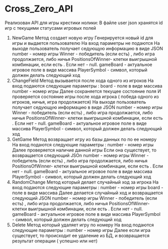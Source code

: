 # Cross_Zero_API
Реализован API для игры крестики нолики:
В файле user json хранятся id игр с текущими статусами игровых полей 
1. NewGame
Метод создает новую игру
Генерируется новый id для игры и выдается пользователю 
На вход параметры не подаются
На выходе пользователь получает седующую информацию в виде JSON
number - номер игры 
Winner - победитель (если есть) , либо игра продолжается, либо ничья
PositionsOfWinner- клетки выигрышной комбинации, если есть . Если  нет - null.
gameBoard - актуальное игровое поле в виде массива 
PlayerSymbol - символ, который должен делать следующий ход
2. ChangeField
Метод вызывается после хода одного из игроков
На вход подаются следующие параметры :
board - поле в виде массива
number - номер игры
Далее сохраняется текущее состояние поля
И проверяется состояние игры после хода игрока ( победа одного из игроков, ничья, игра продолжается)
На выходе пользователь получает седующую информацию в виде JSON
number - номер игры 
Winner - победитель (если есть) , либо игра продолжается, либо ничья
PositionsOfWinner- клетки выигрышной комбинации, если есть . Если  нет - null.
gameBoard - актуальное игровое поле в виде массива 
PlayerSymbol - символ, который должен делать следующий ход
3. GetGame
Метод возвращает игру из базы данных по по ее номеру
На вход подаются следующие параметры :
number - номер игры
Далее проверяется наличие данной игры
Если она существует, то возвращается следующий JSOn
number - номер игры 
Winner - победитель (если есть) , либо игра продолжается, либо ничья
PositionsOfWinner- клетки выигрышной комбинации, если есть . Если  нет - null.
gameBoard - актуальное игровое поле в виде массива 
PlayerSymbol - символ, который должен делать следующий ход
4. RandomChange
Метод который делает случайный ход за игрока
На вход подаются следующие параметры :
number - номер игры
board - поле в виде массива
Далее делается случайный ход и   возвращается следующий JSON
number - номер игры 
Winner - победитель (если есть) , либо игра продолжается, либо ничья
PositionsOfWinner- клетки выигрышной комбинации, если есть . Если  нет - null.
gameBoard - актуальное игровое поле в виде массива 
PlayerSymbol - символ, который должен делать следующий ход
5. Delete
Метод который удаляет игру по номеру
На вход подаются следующие параметры :
number - номер игры
Далее если игра существует, то происходит ее удаление из БД, и  возвращается результат операции ( успешно или нет)

